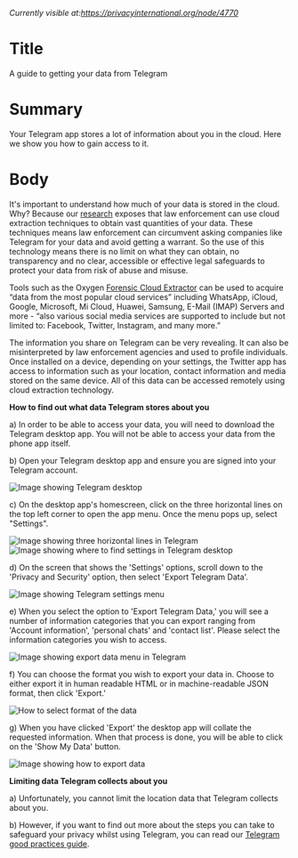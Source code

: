 *Currently visible at:https://privacyinternational.org/node/4770*

# Title #
A guide to getting your data from Telegram

# Summary #
Your Telegram app stores a lot of information about you in the cloud. Here we show you how to gain access to it.

# Body #
It's important to understand how much of your data is stored in the cloud. Why? Because our [research](https://privacyinternational.org/long-read/3300/cloud-extraction-technology-secret-tech-lets-government-agencies-collect-masses-data) exposes that law enforcement can use cloud extraction techniques to obtain vast quantities of your data. These techniques means law enforcement can circumvent asking companies like Telegram for your data and avoid getting a warrant. So the use of this technology means there is no limit on what they can obtain, no transparency and no clear, accessible or effective legal safeguards to protect your data from risk of abuse and misuse.

Tools such as the Oxygen [Forensic Cloud Extractor](https://www.oxygen-forensic.com/uploads/press_kit/OFDv141ReleaseNotes.pdf) can be used to acquire “data from the most popular cloud services” including WhatsApp, iCloud, Google, Microsoft, Mi Cloud, Huawei, Samsung, E-Mail (IMAP) Servers and more - “also various social media services are supported to include but not limited to: Facebook, Twitter, Instagram, and many more.”

The information you share on Telegram can be very revealing. It can also be misinterpreted by law enforcement agencies and used to profile individuals. Once installed on a device, depending on your settings, the Twitter app has access to information such as your location, contact information and media stored on the same device. All of this data can be accessed remotely using cloud extraction technology.

**How to find out what data Telegram stores about you**

a) In order to be able to access your data, you will need to download the Telegram desktop app. You will not be able to access your data from the phone app itself. 

b) Open your Telegram desktop app and ensure you are signed into your Telegram account. 

![Image showing Telegram desktop](../../images/Cloud-Guides/Telegram/Telegram1.png?raw=true)

c) On the desktop app's homescreen, click on the three horizontal lines on the top left corner to open the app menu. Once the menu pops up, select "Settings".

![Image showing three horizontal lines in Telegram](../../images/Cloud-Guides/Telegram/Telegram2.png?raw=true)
![Image showing where to find settings in Telegram desktop](../../images/Cloud-Guides/Telegram/Telegram3.png?raw=true)

d) On the screen that shows the 'Settings' options, scroll down to the 'Privacy and Security' option, then select 'Export Telegram Data'.

![Image showing Telegram settings menu](../../images/Cloud-Guides/Telegram/Telegram4.png?raw=true)

e) When you select the option to 'Export Telegram Data,' you will see a number of information categories that you can export ranging from 'Account information', 'personal chats' and 'contact list'. Please select the information categories you wish to access.

![Image showing export data menu in Telegram](../../images/Cloud-Guides/Telegram/Telegram5.png?raw=true)

f) You can choose the format you wish to export your data in. Choose to either export it in human readable HTML or in machine-readable JSON format, then click 'Export.'

![How to select format of the data](../../images/Cloud-Guides/Telegram/Telegram6.png?raw=true)

g) When you have clicked 'Export' the desktop app will collate the requested information. When that process is done, you will be able to click on the 'Show My Data' button.

![Image showing how to export data](../../images/Cloud-Guides/Telegram/Telegram7.png?raw=true)

**Limiting data Telegram collects about you**

a) Unfortunately, you cannot limit the location data that Telegram collects about you.

b) However, if you want to find out more about the steps you can take to safeguard your privacy whilst using Telegram, you can read our [Telegram good practices guide](https://privacyinternational.org/guide-step/3954/telegram-good-practices).